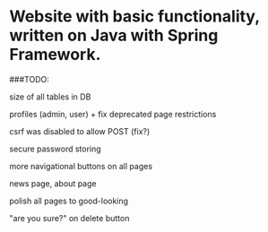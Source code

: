# Website with basic functionality, written on Java with Spring Framework.

###TODO:

size of all tables in DB

profiles (admin, user) + fix deprecated page restrictions

csrf was disabled to allow POST (fix?)

secure password storing

more navigational buttons on all pages

news page, about page

polish all pages to good-looking

"are you sure?" on delete button